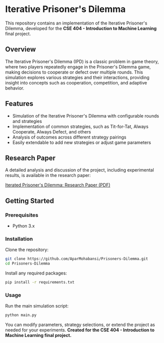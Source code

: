 # Iterative Prisoner's Dilemma

This repository contains an implementation of the Iterative Prisoner's Dilemma, developed for the **CSE 404 - Introduction to Machine Learning** final project.

## Overview

The Iterative Prisoner's Dilemma (IPD) is a classic problem in game theory, where two players repeatedly engage in the Prisoner's Dilemma game, making decisions to cooperate or defect over multiple rounds. This simulation explores various strategies and their interactions, providing insight into concepts such as cooperation, competition, and adaptive behavior.

## Features

- Simulation of the Iterative Prisoner's Dilemma with configurable rounds and strategies
- Implementation of common strategies, such as Tit-for-Tat, Always Cooperate, Always Defect, and others
- Analysis of outcomes across different strategy pairings
- Easily extendable to add new strategies or adjust game parameters

## Research Paper

A detailed analysis and discussion of the project, including experimental results, is available in the research paper:

[Iterated Prisoner's Dilemma: Research Paper (PDF)](https://www.scott-haakenson.com/IPD-Research-Paper.pdf)

## Getting Started

### Prerequisites

- Python 3.x

### Installation

Clone the repository:
```bash
git clone https://github.com/AparMohabansi/Prisoners-Dilemma.git
cd Prisoners-Dilemma
```

Install any required packages:
```bash
pip install -r requirements.txt
```

### Usage

Run the main simulation script:
```bash
python main.py
```

You can modify parameters, strategy selections, or extend the project as needed for your experiments.
**Created for the CSE 404 - Introduction to Machine Learning final project.**
